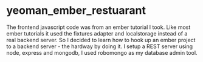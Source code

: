 yeoman_ember_restuarant
=======================
The frontend javascript code was from an ember tutorial I took. Like most ember tutorials it used the fixtures adapter and localstorage instead of a real backend server. So I decided to learn how to hook up an ember project to a backend server - the hardway by doing it. I setup a REST server using node, express and mongodb, I used robomongo as my database admin tool.
